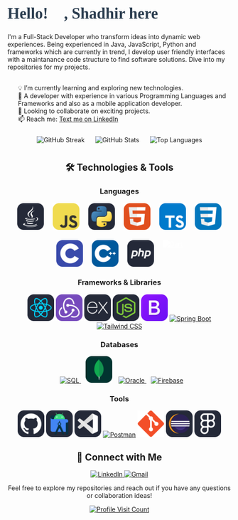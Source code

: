 <div align="left">
  <h1 style="font-family: 'Times New Roman', Times, serif; font-size: 2.5em; color: #2c3e50;">Hello! 👋, Shadhir here </h1>
  <div align="left">
  <p>I'm a Full-Stack Developer who transform ideas into dynamic web experiences. Being experienced in Java, JavaScript, Python and frameworks which are currently in trend, I develop user friendly interfaces with a maintanance code structure to find software solutions. Dive into my repositories for my projects.</p>
  </div>
</div>


  <h2> </h2>
  <div align="left">
  <ul style="list-style-type:none;">
    <li>💡 I’m currently learning and exploring new technologies.</li>
    <li>💼 A developer with experience in various Programming Languages and Frameworks and also as a mobile application developer.</li>
    <li>👯 Looking to collaborate on exciting projects.</li>
    <li>📫 Reach me: <a href="https://www.linkedin.com/in/shadhir-fawz-30739730a/">Text me on LinkedIn</a></li>
  </ul>
</div>

<div align="center">
  <img 
    src="https://github-readme-streak-stats.herokuapp.com/?user=shadhirfawz&theme=tokyonight&hide_border=false&ring=FF8C00&fire=FF8C00&currStreakLabel=FF8C00&border_radius=15" 
    alt="GitHub Streak" 
    width="445" 
    style="margin: 10px;" 
  />
  <img 
    src="https://github-readme-stats.vercel.app/api?username=shadhirfawz&theme=tokyonight&hide_border=false&include_all_commits=false&count_private=false&border_radius=15" 
    alt="GitHub Stats" 
    width="405" 
    height="182" 
    style="margin: 10px;" 
  />
  <img 
    src="https://github-readme-stats.vercel.app/api/top-langs/?username=shadhirfawz&theme=tokyonight&hide_border=false&include_all_commits=false&count_private=false&layout=compact&card_width=400&border_radius=15" 
    alt="Top Languages" 
    height="180" 
    style="margin: 10px;" 
  />
</div>



<div align="center">
  <h2>🛠️ Technologies & Tools</h2>

  <h3>Languages</h3>
  <div style="display: flex; justify-content: center; gap: 20px; flex-wrap: wrap;">
    <a href="https://www.java.com"><img src="https://raw.githubusercontent.com/tandpfun/skill-icons/main/icons/Java-Dark.svg" alt="Java" width="60" height="60"/></a>
    <a href="https://www.javascript.com"><img src="https://raw.githubusercontent.com/tandpfun/skill-icons/main/icons/JavaScript.svg" alt="JavaScript" width="60" height="60"/></a>
    <a href="https://www.python.org"><img src="https://raw.githubusercontent.com/tandpfun/skill-icons/main/icons/Python-Dark.svg" alt="Python" width="60" height="60"/></a>
    <a href="https://developer.mozilla.org/en-US/docs/Web/HTML"><img src="https://raw.githubusercontent.com/tandpfun/skill-icons/main/icons/HTML.svg" alt="HTML5" width="60" height="60"/></a>
    <a href="https://www.typescriptlang.org/"><img src="https://raw.githubusercontent.com/tandpfun/skill-icons/main/icons/TypeScript.svg" alt="TypeScript" width="60" height="60" /></a>
    <a href="https://developer.mozilla.org/en-US/docs/Web/CSS"><img src="https://raw.githubusercontent.com/tandpfun/skill-icons/main/icons/CSS.svg" alt="CSS3" width="60" height="60"/></a>
    <a href="https://www.iso.org/standard/74528.html"><img src="https://raw.githubusercontent.com/tandpfun/skill-icons/main/icons/C.svg" alt="C" width="60" height="60"/></a>
    <a href="https://cpp-lang.net/"><img src="https://raw.githubusercontent.com/tandpfun/skill-icons/main/icons/CPP.svg" alt="C++" width="60" height="60"/></a>
    <a href="https://www.php.net/"><img src="https://raw.githubusercontent.com/tandpfun/skill-icons/main/icons/PHP-Dark.svg" alt="PHP" width="60" height="60"/></a>
    <a href="https://dart.dev"><img src="https://www.vectorlogo.zone/logos/dartlang/dartlang-icon.svg" alt="Dart" width="60" height="60" style="filter: brightness(0) invert(1);"/></a>
  </div>

  <h3>Frameworks & Libraries</h3>
  <p>
    <a href="https://reactjs.org"><img src="https://raw.githubusercontent.com/tandpfun/skill-icons/main/icons/React-Dark.svg" alt="React" width="60" height="60"/></a>
    <a href="https://redux.js.org"><img src="https://raw.githubusercontent.com/tandpfun/skill-icons/main/icons/Redux.svg" alt="Redux" width="60" height="60"/></a>
    <a href="https://expressjs.com"><img src="https://raw.githubusercontent.com/tandpfun/skill-icons/main/icons/ExpressJS-Dark.svg" alt="Express.js" width="60" height="60"/></a>
    <a href="https://nodejs.org/en"><img src="https://raw.githubusercontent.com/tandpfun/skill-icons/main/icons/NodeJS-Dark.svg" alt="Node.js" width="60" height="60"/></a>
    <a href="https://getbootstrap.com"><img src="https://raw.githubusercontent.com/tandpfun/skill-icons/main/icons/Bootstrap.svg" alt="Bootstrap" width="60" height="60"/></a>
    <a href="https://spring.io/projects/spring-boot" style="display: inline-block;"><img src="https://www.vectorlogo.zone/logos/springio/springio-icon.svg" alt="Spring Boot" width="60"/></a>
    <a href="https://tailwindcss.com" style="display: inline-block;">
  <img src="https://www.vectorlogo.zone/logos/tailwindcss/tailwindcss-icon.svg" alt="Tailwind CSS" width="60"/> </a>


  </p>

  <h3>Databases</h3>
  <p>
    <a href="https://www.mysql.com" style="margin: 0 10px;"><img src="https://cdn.jsdelivr.net/gh/devicons/devicon/icons/mysql/mysql-original-wordmark.svg" alt="SQL" width="60" height="60"/>
    <a href="https://www.mongodb.com/"><img src="https://raw.githubusercontent.com/tandpfun/skill-icons/main/icons/MongoDB.svg" alt="MongoDB" width="60" height="60"/></a>
    <a href="https://www.oracle.com" style="margin: 0 10px;"><img src="https://cdn.jsdelivr.net/gh/devicons/devicon/icons/oracle/oracle-original.svg" alt="Oracle" width="60" height="60"/> </a>
    <a href="https://firebase.google.com/"><img src="https://www.gstatic.com/images/branding/product/1x/firebase_64dp.png" alt="Firebase" width="60" height="60"/>
</a>
  </p>
  

  <h3>Tools</h3>
  <p>
    <a href="https://github.com/ShadhirFawz"><img src="https://raw.githubusercontent.com/tandpfun/skill-icons/main/icons/Github-Dark.svg" alt="GitHub" width="60" height="60"/></a>
    <a href="https://developer.android.com/studio"><img src="https://raw.githubusercontent.com/tandpfun/skill-icons/main/icons/AndroidStudio-Dark.svg" alt="Android Studio" width="60" height="60"/></a>
    <a href="https://code.visualstudio.com/"><img src="https://raw.githubusercontent.com/tandpfun/skill-icons/main/icons/VSCode-Dark.svg" alt="Visual Studio" width="60" height="60"/></a>
    <a href="https://www.postman.com"><img src="https://www.vectorlogo.zone/logos/getpostman/getpostman-icon.svg" alt="Postman" width="60" height="60"/></a>
    <a href="https://git-scm.com"><img src="https://raw.githubusercontent.com/devicons/devicon/master/icons/git/git-plain.svg" alt="Git" width="60" height="60"/></a>
    <a href="https://www.eclipse.org/ide/"><img src="https://raw.githubusercontent.com/tandpfun/skill-icons/main/icons/Eclipse-Dark.svg" alt="Eclipse IDE" width="60" height="60"/></a>
    <a href="https://figma.com"><img src="https://raw.githubusercontent.com/tandpfun/skill-icons/main/icons/Figma-Dark.svg" alt="Figma" width="60" height="60"/></a>
  </p>
</div>

<div align="center">
  <h2>🔗 Connect with Me</h2>
  <p>
    <a href="https://www.linkedin.com/in/shadhir-fawz-30739730a/">
      <img src="https://img.shields.io/badge/LinkedIn-0077B5?style=for-the-badge&logo=linkedin&logoColor=white" alt="LinkedIn"/>
    </a>
     <a href="mailto:shadhirfawz19@gmail.com">
      <img src="https://img.shields.io/badge/Gmail-D14836?style=for-the-badge&logo=gmail&logoColor=white" alt="Gmail"/>
    </a>
  </p>
</div>

<div align="center">
  <p>Feel free to explore my repositories and reach out if you have any questions or collaboration ideas!</p>
  <a href="https://visitcount.itsvg.in">
    <img src="https://visitcount.itsvg.in/api?id=shadhirfawz&icon=0&color=0" alt="Profile Visit Count"/>
  </a>
</div>

<!--
<div align="center">
  <h2>📝 Featured Projects</h2>
  <ul style="list-style-type:none;">
    <li><a href="https://github.com/your-github-username/project-1">Project 1</a>: Brief description of Project 1.</li>
    <li><a href="https://github.com/your-github-username/project-2">Project 2</a>: Brief description of Project 2.</li>
    <li><a href="https://github.com/your-github-username/project-3">Project 3</a>: Brief description of Project 3.</li>
  </ul>
</div>
--


